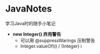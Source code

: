 # JavaNotes
学习Java时的随手小笔记

- **new Integer() 弃用警告**
    - 可以用 @suppressWarings 压制警告
    - Integer.valueOf(i) / (Integer) i
